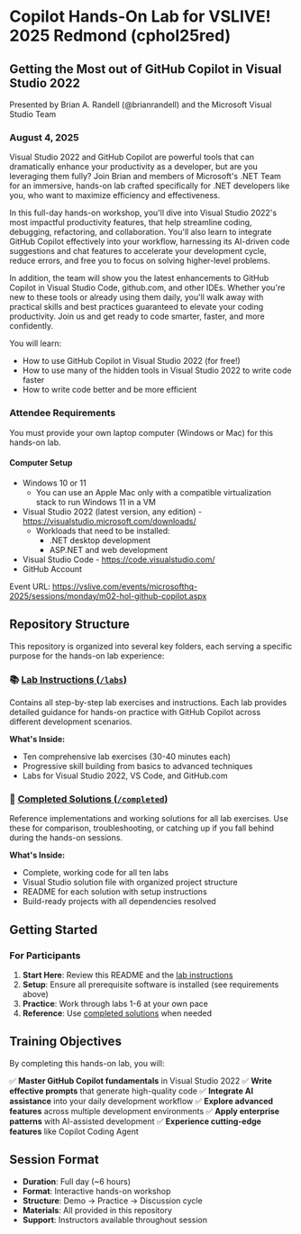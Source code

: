 # Copilot Hands-On Lab for VSLIVE! 2025 Redmond (cphol25red)

## Getting the Most out of GitHub Copilot in Visual Studio 2022

Presented by Brian A. Randell (@brianrandell) and the Microsoft Visual Studio Team

### August 4, 2025

Visual Studio 2022 and GitHub Copilot are powerful tools that can dramatically enhance your productivity as a developer,
 but are you leveraging them fully? Join Brian and members of Microsoft's .NET Team for an immersive, hands-on lab crafted
 specifically for .NET developers like you, who want to maximize efficiency and effectiveness.

In this full-day hands-on workshop, you'll dive into Visual Studio 2022's most impactful productivity features,
 that help streamline coding, debugging, refactoring, and collaboration. You'll also learn to integrate
 GitHub Copilot effectively into your workflow, harnessing its AI-driven code suggestions and chat features to
 accelerate your development cycle, reduce errors, and free you to focus on solving higher-level problems.

In addition, the team will show you the latest enhancements to GitHub Copilot in Visual Studio Code, github.com,
 and other IDEs. Whether you're new to these tools or already using them daily, you'll walk away with practical
 skills and best practices guaranteed to elevate your coding productivity. Join us and get ready to code smarter,
 faster, and more confidently.

You will learn:

* How to use GitHub Copilot in Visual Studio 2022 (for free!)
* How to use many of the hidden tools in Visual Studio 2022 to write code faster
* How to write code better and be more efficient

### Attendee Requirements

You must provide your own laptop computer (Windows or Mac) for this hands-on lab.

#### Computer Setup

* Windows 10 or 11
  * You can use an Apple Mac only with a compatible virtualization stack to run Windows 11 in a VM
* Visual Studio 2022 (latest version, any edition) - <https://visualstudio.microsoft.com/downloads/>
  * Workloads that need to be installed:
    * .NET desktop development
    * ASP.NET and web development
* Visual Studio Code - <https://code.visualstudio.com/>
* GitHub Account

Event URL: <https://vslive.com/events/microsofthq-2025/sessions/monday/m02-hol-github-copilot.aspx>

## Repository Structure

This repository is organized into several key folders, each serving a specific purpose for the hands-on lab experience:

### 📚 [Lab Instructions (`/labs`)](labs/README.md)

Contains all step-by-step lab exercises and instructions. Each lab provides detailed guidance for hands-on practice with
 GitHub Copilot across different development scenarios.

**What's Inside:**

* Ten comprehensive lab exercises (30-40 minutes each)
* Progressive skill building from basics to advanced techniques
* Labs for Visual Studio 2022, VS Code, and GitHub.com

### 🎯 [Completed Solutions (`/completed`)](completed/README.md)

Reference implementations and working solutions for all lab exercises. Use these for comparison, troubleshooting,
 or catching up if you fall behind during the hands-on sessions.

**What's Inside:**

* Complete, working code for all ten labs
* Visual Studio solution file with organized project structure
* README for each solution with setup instructions
* Build-ready projects with all dependencies resolved

## Getting Started

### For Participants

1. **Start Here**: Review this README and the [lab instructions](labs/README.md)
2. **Setup**: Ensure all prerequisite software is installed (see requirements above)
3. **Practice**: Work through labs 1-6 at your own pace
4. **Reference**: Use [completed solutions](completed/README.md) when needed

## Training Objectives

By completing this hands-on lab, you will:

✅ **Master GitHub Copilot fundamentals** in Visual Studio 2022
✅ **Write effective prompts** that generate high-quality code
✅ **Integrate AI assistance** into your daily development workflow
✅ **Explore advanced features** across multiple development environments
✅ **Apply enterprise patterns** with AI-assisted development
✅ **Experience cutting-edge features** like Copilot Coding Agent

## Session Format

* **Duration**: Full day (~6 hours)
* **Format**: Interactive hands-on workshop
* **Structure**: Demo → Practice → Discussion cycle
* **Materials**: All provided in this repository
* **Support**: Instructors available throughout session
